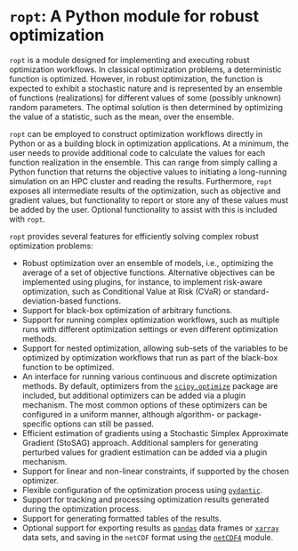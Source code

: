 # `ropt`: A Python module for robust optimization

`ropt` is a module designed for implementing and executing robust optimization
workflows. In classical optimization problems, a deterministic function is
optimized. However, in robust optimization, the function is expected to exhibit
a stochastic nature and is represented by an ensemble of functions
(realizations) for different values of some (possibly unknown) random
parameters. The optimal solution is then determined by optimizing the value of a
statistic, such as the mean, over the ensemble.

`ropt` can be employed to construct optimization workflows directly in Python or
as a building block in optimization applications. At a minimum, the user needs
to provide additional code to calculate the values for each function realization
in the ensemble. This can range from simply calling a Python function that
returns the objective values to initiating a long-running simulation on an HPC
cluster and reading the results. Furthermore, `ropt` exposes all intermediate
results of the optimization, such as objective and gradient values, but
functionality to report or store any of these values must be added by the user.
Optional functionality to assist with this is included with `ropt`.

`ropt` provides several features for efficiently solving complex robust
optimization problems:

- Robust optimization over an ensemble of models, i.e., optimizing the average
  of a set of objective functions. Alternative objectives can be implemented
  using plugins, for instance, to implement risk-aware optimization, such as
  Conditional Value at Risk (CVaR) or standard-deviation-based functions.
- Support for black-box optimization of arbitrary functions.
- Support for running complex optimization workflows, such as multiple runs with
  different optimization settings or even different optimization methods.
- Support for nested optimization, allowing sub-sets of the variables to be
  optimized by optimization workflows that run as part of the black-box function
  to be optimized.
- An interface for running various continuous and discrete optimization methods.
  By default, optimizers from the
  [`scipy.optimize`](https://docs.scipy.org/doc/scipy/tutorial/optimize.html)
  package are included, but additional optimizers can be added via a plugin
  mechanism. The most common options of these optimizers can be configured in a
  uniform manner, although algorithm- or package-specific options can still be
  passed.
- Efficient estimation of gradients using a Stochastic Simplex Approximate
  Gradient (StoSAG) approach. Additional samplers for generating perturbed
  values for gradient estimation can be added via a plugin mechanism.
- Support for linear and non-linear constraints, if supported by the chosen
  optimizer.
- Flexible configuration of the optimization process using
  [`pydantic`](https://pydantic-docs.helpmanual.io/).
- Support for tracking and processing optimization results generated during the
  optimization process.
- Support for generating formatted tables of the results.
- Optional support for exporting results as
  [`pandas`](https://pandas.pydata.org/) data frames or
  [`xarray`](https://xarray.dev/) data sets, and saving in the `netCDF` format
  using the [`netCDF4`](https://unidata.github.io/netcdf4-python/) module.
